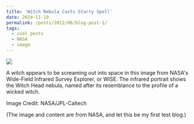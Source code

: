 ```yaml
---
title: 'Witch Nebula Casts Starry Spell'
date: 2024-11-19
permalink: /posts/2012/08/blog-post-1/
tags:
  - cool posts
  - NASA
  - image
---
```


![](/images/witch-head-brews-baby-stars-10592267924-oorig.jpg)

A witch appears to be screaming out into space in this image from NASA's Wide-Field Infrared Survey Explorer, or WISE. The infrared portrait shows the Witch Head nebula, named after its resemblance to the profile of a wicked witch. 

Image Credit: NASA/JPL-Caltech

(The image and content are from NASA, and let this be my first test blog.)
